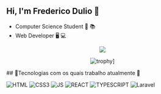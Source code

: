 ## Hi, I'm Frederico Dulio 👋

- Computer Science Student 📖 📚
- Web Developer 🖥️ 💻

<div align="center">
  
![](https://github-readme-stats.vercel.app/api?username=Frederico-Dulio&show_icons=true&theme=radical&hide=prs,issues)  
<!--![](https://github-readme-stats.vercel.app/api/top-langs?username=Frederico-Dulio&layout=compact&langs_count=8&theme=radical&hide=hack)  
![](http://github-profile-summary-cards.vercel.app/api/cards/stats?username=Frederico-Dulio&theme=radical)-->
![trophy](https://github-profile-trophy.vercel.app/?username=Frederico-Dulio&theme=radical&rank=C,B,A,AA,AAA,S&margin-h=15&column=3)]

</div>
## 🌟Tecnologias com os quais trabalho atualmente 🌟

![HTML](https://img.shields.io/badge/HTML5-E34F26?style=for-the-badge&logo=html5&logoColor=white)
![CSS3](https://img.shields.io/badge/CSS3-1572B6?style=for-the-badge&logo=css3&logoColor=white)
![JS](https://img.shields.io/badge/JavaScript-323330?style=for-the-badge&logo=javascript&logoColor=F7DF1E)
![REACT](https://img.shields.io/badge/React-20232A?style=for-the-badge&logo=react&logoColor=61DAFB)
![TYPESCRIPT](https://img.shields.io/badge/TypeScript-007ACC?style=for-the-badge&logo=typescript&logoColor=white)
![Laravel](https://img.shields.io/badge/Laravel-FF2D20?style=for-the-badge&logo=laravel&logoColor=white)

